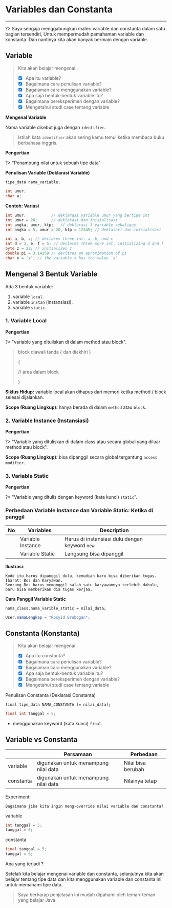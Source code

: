 # Variables dan Constanta

---

?> Saya sengaja menggabungkan materi variable dan constanta dalam satu bagian tersendiri, Untuk mempermudah pemahaman variable dan konstanta. Dan nantinya kita akan banyak bermain dengan variable.



## Variable

> Kita akan belajar mengenai :
>
> - [x] Apa itu variable?
> - [x] Bagaimana cara penulisan variable?
> - [x] Bagaiaman cara menggunakan variable?
> - [x] Apa saja bentuk-bentuk variable itu?
> - [x] Bagaimana bereksperimen dengan variable?
> - [x] Mengetahui studi case tentang variable

**Mengenal Variable**

Nama variable disebut juga dengan `identifier`.

> Istilah kata `identifier` akan sering kamu temui ketika membaca buku berbahasa inggris.

**Pengertian**

?> "Penampung nilai untuk sebuah tipe data"

**Penulisan Variable (Deklarasi Variable)**

```
tipe_data nama_variable;
```

```java
int umur;
char a;
```

**Contoh: Variasi**

```java
int umur;			// deklarasi variable umur yang bertipe int
int umur = 20;		// deklarasi dan inisialisasi
int angka, umur, ktp;	// deklarasi 3 variable sekaligus
int angka = 5, umur = 20, ktp = 12345; // deklasari dan inisialisasi
```

```java
int a, b, c; // declares three int: a, b, and c
int d = 3, e, f = 5; // declares three more int, initializing d and f
byte z = 22; // initializes z
double pi = 3.14159 // declares an aproximation of pi
char x = 'x'; // the variable x has the value 'x'
```

## Mengenal 3 Bentuk Variable

Ada 3 bentuk variable:

1. variable `local`.
2. variable `instan` (instansiasi).
3. variable `static`.

### 1. Variable Local

**Pengertian**

?> "variable yang dituliskan di dalam method atau block".

> block diawali tanda { dan diakhiri }
>
> {
>
> // area dalam block
>
> }

**Siklus Hidup:** variable local akan dihapus dari memori ketika method / block selesai dijalankan.

**Scope (Ruang Lingkup):** hanya berada di dalam `method` atau `block`.

### 2. Variable Instance (Instansiasi)

**Pengertian**

?> "Variable yang dituliskan di dalam class atau secara global yang diluar method atau block".

**Scope (Ruang Lingkup):** bisa dipanggil secara global tergantung `access modifier`.

### 3. Variable Static

**Pengertian**

?> "Variable yang ditulis dengan keyword (kata kunci) `static`".

### Perbedaan Variable Instance dan Variable Static: Ketika di panggil

| No  | Variables         | Description                                    |
| --- | ----------------- | ---------------------------------------------- |
|     | Variable Instance | Harus di instansiasi dulu dengan keyword `new` |
|     | Variable Static   | Langsung bisa dipanggil                        |

**Ilustrasi**:

```
Kode itu harus dipanggil dulu, kemudian baru bisa diberikan tugas.
Ibarat: Bos dan Karyawan.
Seorang Bos harus memanggil salah satu karyawannya terlebih dahulu, baru bisa memberikan dia tugas kerjaa.
```

**Cara Panggil Variable Static**

```
nama_class.nama_varible_static = nilai_data;
```

```java
User.namaLengkap = "Rosyid Grobogan";
```

## Constanta (Konstanta)

> Kita akan belajar mengenai :
>
> - [x] Apa itu constanta?
> - [x] Bagaimana cara penulisan variable?
> - [x] Bagaiaman cara menggunakan variable?
> - [x] Apa saja bentuk-bentuk variable itu?
> - [x] Bagaimana bereksperimen dengan variable?
> - [x] Mengetahui studi case tentang variable

Penulisan Constanta (Deklarasi Constanta)

```
final tipe_data NAMA_CONSTANTA [= nilai_data];
```

```java
final int tanggal = 5;
```

- menggunakan keyword (kata kunci) `final`.



## Variable vs Constanta

|           | Persamaan                            | Perbedaan          |
| --------- | ------------------------------------ | ------------------ |
| variable  | digunakan untuk menampung nilai data | Nilai bisa berubah |
| constanta | digunakan untuk menampung nilai data | Nilainya tetap     |

Experiment: 

```
Bagaimana jika kita ingin meng-override nilai variable dan constanta?
```

variable

```java
int tanggal = 5;
tanggal = 6;
```

constanta

```java
final tanggal = 5;
tanggal = 6;
```

Apa yang terjadi ?



Setelah kita belajar mengenai variable dan constanta, selanjutnya kita akan belajar tentang tipe data dan kita menggunakan variable dan constanta ini untuk memahami tipe data.


> Saya berharap penjelasan ini mudah dipahami oleh teman-teman yang belajar Java.
